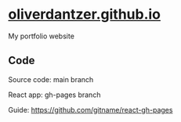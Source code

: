 # [oliverdantzer.github.io](oliverdantzer.github.io "My website")
My portfolio website
## Code
Source code: main branch

React app: gh-pages branch

Guide: https://github.com/gitname/react-gh-pages
